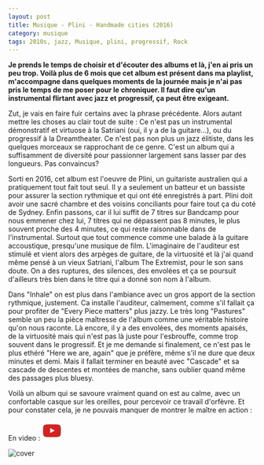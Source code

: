 ```yaml
---
layout: post
title: Musique - Plini - Handmade cities (2016)
category: musique
tags: 2010s, jazz, Musique, plini, progressif, Rock
---
```

**Je prends le temps de choisir et d'écouter des albums et là, j'en ai pris un peu trop. Voilà plus de 6 mois que cet album est présent dans ma playlist, m'accompagne dans quelques moments de la journée mais je n'ai pas pris le temps de me poser pour le chroniquer. Il faut dire qu'un instrumental flirtant avec jazz et progressif, ça peut être exigeant.**

Zut, je vais en faire fuir certains avec la phrase précédente. Alors autant mettre les choses au clair tout de suite : Ce n'est pas un instrumental démonstratif et virtuose à la Satriani (oui, il y a de la guitare...), ou du progressif à la Dreamtheater. Ce n'est pas non plus un jazz élitiste, dans les quelques morceaux se rapprochant de ce genre. C'est un album qui a suffisamment de diversité pour passionner largement sans lasser par des longueurs. Pas convaincus?

Sorti en 2016, cet album est l'oeuvre de Plini, un guitariste australien qui a pratiquement tout fait tout seul. Il y a seulement un batteur et un bassiste pour assurer la section rythmique et qui ont été enregistrés à part. Plini doit avoir une sacré chambre et des voisins conciliants pour faire tout ça du coté de Sydney. Enfin passons, car il lui suffit de 7 titres sur Bandcamp pour nous emmener chez lui, 7 titres qui ne dépassent pas 8 minutes, le plus souvent proche des 4 minutes, ce qui reste raisonnable dans de l'instrumental. Surtout que tout commence comme une balade à la guitare accoustique, presqu'une musique de film. L'imaginaire de l'auditeur est stimulé et vient alors des arpèges de guitare, de la virtuosité et là j'ai quand même pensé à un vieux Satriani, l'album The Extremist, pour le son sans doute. On a des ruptures, des silences, des envolées et ça se poursuit d'ailleurs très bien dans le titre qui a donné son nom à l'album.

Dans "Inhale" on est plus dans l'ambiance avec un gros apport de la section rythmique, justement. Ca installe l'auditeur, calmement, comme s'il fallait ça pour profiter de "Every Piece matters" plus jazzy. Le très long "Pastures" semble un peu la pièce maîtresse de l'album comme une véritable histoire qu'on nous raconte. Là encore, il y a des envolées, des moments apaisés, de la virtuosité mais qui n'est pas là juste pour l'esbrouffe, comme trop souvent dans le progressif. Et je me demande si finalement, ce n'est pas le plus ethéré "Here we are, again" que je préfère, même s'il ne dure que deux minutes et demi. Mais il fallait terminer en beauté avec "Cascade" et sa cascade de descentes et montées de manche, sans oublier quand même des passages plus bluesy.

Voilà un album qui se savoure vraiment quand on est au calme, avec un confortable casque sur les oreilles, pour percevoir ce travail d'orfèvre. Et pour constater cela, je ne pouvais manquer de montrer le maître en action :

En video : [![video](/images/youtube.png)](https://www.youtube.com/watch?v=xvgnewujFow)

![cover](https://filedn.eu/llqi9IBxlYouGRXYG2xlROb/img/2017/handmade.jpg)
